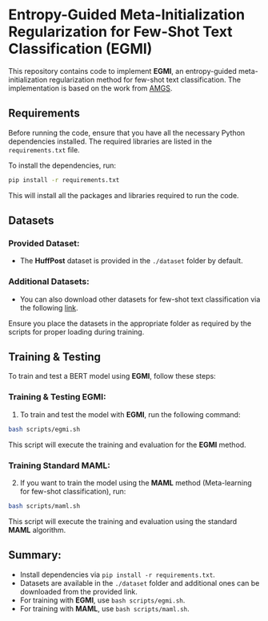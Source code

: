 
# Entropy-Guided Meta-Initialization Regularization for Few-Shot Text Classification (EGMI)

This repository contains code to implement **EGMI**, an entropy-guided meta-initialization regularization method for few-shot text classification. The implementation is based on the work from [AMGS](https://github.com/Tianyi-Lei/Adaptive-Meta-learner-via-Gradient-Similarity-for-Few-shot-Text-Classification).

## Requirements

Before running the code, ensure that you have all the necessary Python dependencies installed. The required libraries are listed in the `requirements.txt` file.

To install the dependencies, run:

```bash
pip install -r requirements.txt
```

This will install all the packages and libraries required to run the code.

## Datasets

### Provided Dataset:
- The **HuffPost** dataset is provided in the `./dataset` folder by default.

### Additional Datasets:
- You can also download other datasets for few-shot text classification via the following [link](https://github.com/hccngu/MLADA).

Ensure you place the datasets in the appropriate folder as required by the scripts for proper loading during training.

## Training & Testing

To train and test a BERT model using **EGMI**, follow these steps:

### Training & Testing EGMI:

1. To train and test the model with **EGMI**, run the following command:

```bash
bash scripts/egmi.sh
```

This script will execute the training and evaluation for the **EGMI** method.

### Training Standard MAML:

2. If you want to train the model using the **MAML** method (Meta-learning for few-shot classification), run:

```bash
bash scripts/maml.sh
```

This script will execute the training and evaluation using the standard **MAML** algorithm.

## Summary:

- Install dependencies via `pip install -r requirements.txt`.
- Datasets are available in the `./dataset` folder and additional ones can be downloaded from the provided link.
- For training with **EGMI**, use `bash scripts/egmi.sh`.
- For training with **MAML**, use `bash scripts/maml.sh`.


